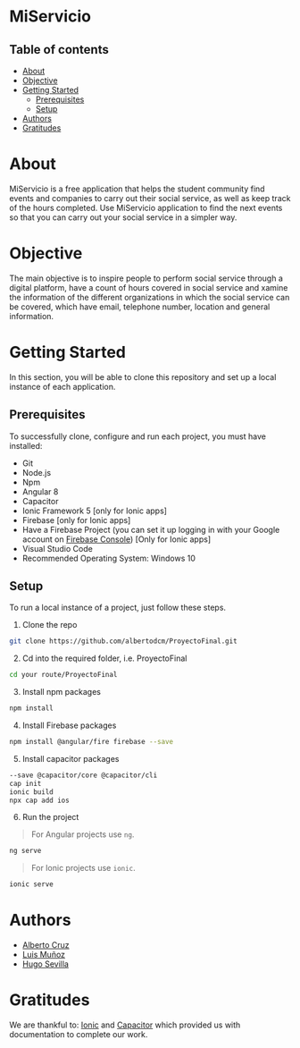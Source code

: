 # MiServicio

## Table of contents
* [About](#about)
* [Objective](#objective)
* [Getting Started](#getting-started)
    * [Prerequisites](#prerequisites)
    * [Setup](#setup)
* [Authors](#authors)
* [Gratitudes](#gratitudes)

# About
MiServicio is a free application that helps the student community find events and companies to carry out their social service, as well as keep track of the hours completed. Use MiServicio application to find the next events so that you can carry out your social service in a simpler way.

# Objective
The main objective is to inspire people to perform social service through a digital platform, have a count of hours covered in social service and xamine the information of the different organizations in which the social service can be covered, which have email, telephone number, location and general information.

# Getting Started
In this section, you will be able to clone this repository and set up a local instance of each application. 

## Prerequisites
To successfully clone, configure and run each project, you must have installed:

* Git
* Node.js
* Npm
* Angular 8
* Capacitor
* Ionic Framework 5 [only for Ionic apps]
* Firebase [only for Ionic apps]
* Have a Firebase Project (you can set it up logging in with your Google account on [Firebase Console](https://console.firebase.google.com)) [Only for Ionic apps]
* Visual Studio Code
* Recommended Operating System: Windows 10

## Setup
To run a local instance of a project, just follow these steps.

1. Clone the repo

```bash
git clone https://github.com/albertodcm/ProyectoFinal.git
```

2. Cd into the required folder, i.e. ProyectoFinal
```bash
cd your route/ProyectoFinal
```

3. Install npm packages
```bash
npm install
```

4.  Install Firebase packages
```bash
npm install @angular/fire firebase --save
```

5.  Install capacitor packages
```bash
--save @capacitor/core @capacitor/cli
cap init
ionic build
npx cap add ios
```

6. Run the project
> For Angular projects use `ng`.
```bash
ng serve 
```

> For Ionic projects use `ionic`.
```bash
ionic serve
```

# Authors
* [Alberto Cruz](https://github.com/albertodcm)
* [Luis Muñoz](https://github.com/ludamuac)
* [Hugo Sevilla](https://github.com/HugoElcabezas)

# Gratitudes
We are thankful to: [Ionic](https://ionicframework.com/docs) and [Capacitor](https://capacitor.ionicframework.com/docs/) which provided us with documentation to complete our work.